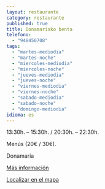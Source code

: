 ```yaml
---
layout: restaurante
category: restaurante
published: true
title: Donamariako benta
telefono: 
  - "948450708"
tags: 
  - "martes-mediodia"
  - "martes-noche"
  - "miercoles-mediodia"
  - "miercoles-noche"
  - "jueves-mediodia"
  - "jueves-noche"
  - "viernes-mediodia"
  - "viernes-noche"
  - "sabado-mediodia"
  - "sabado-noche"
  - "domingo-mediodia"
idioma: es
---
```


13:30h. – 15:30h. / 20:30h. – 22:30h.

Menús (20€ / 30€).

Donamaria

[Más información](http://www.consorciobertiz.org/consorcio/dondecomer/restaurantes/donamaria-es-0-176/restaurante-donamariako-benta.html)

[Localizar en el mapa](https://maps.google.es/maps?q=donamaria%C2%B4ko+benta&amp;hl=es&amp;ie=UTF8&amp;ll=43.113641,-1.682539&amp;spn=0.020395,0.038581&amp;sll=43.113265,-1.681681&amp;sspn=0.020395,0.038581&amp;t=h&amp;hq=donamariako+benta&amp;z=15&amp;iwloc=A "Donamariako benta")